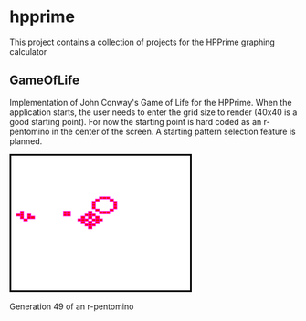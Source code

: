 # hpprime
This project contains a collection of projects for the HPPrime graphing calculator

## GameOfLife
Implementation of John Conway's Game of Life for the HPPrime. When the application starts, the user needs to enter the grid size to render (40x40 is a good starting point). For now the starting point is hard coded as an r-pentomino in the center of the screen. A starting pattern selection feature is planned.

![](Resources/r_pentomino_gen_49.png)

Generation 49 of an r-pentomino

